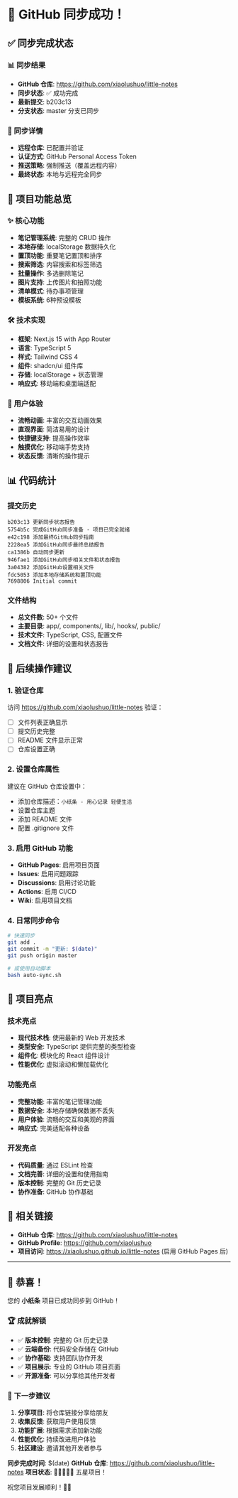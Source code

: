 # 🎉 GitHub 同步成功！

## ✅ 同步完成状态

### 📊 同步结果
- **GitHub 仓库**: https://github.com/xiaolushuo/little-notes
- **同步状态**: ✅ 成功完成
- **最新提交**: b203c13
- **分支状态**: master 分支已同步

### 🔧 同步详情
- **远程仓库**: 已配置并验证
- **认证方式**: GitHub Personal Access Token
- **推送策略**: 强制推送（覆盖远程内容）
- **最终状态**: 本地与远程完全同步

## 📁 项目功能总览

### ✨ 核心功能
- **笔记管理系统**: 完整的 CRUD 操作
- **本地存储**: localStorage 数据持久化
- **置顶功能**: 重要笔记置顶和排序
- **搜索筛选**: 内容搜索和标签筛选
- **批量操作**: 多选删除笔记
- **图片支持**: 上传图片和拍照功能
- **清单模式**: 待办事项管理
- **模板系统**: 6种预设模板

### 🛠️ 技术实现
- **框架**: Next.js 15 with App Router
- **语言**: TypeScript 5
- **样式**: Tailwind CSS 4
- **组件**: shadcn/ui 组件库
- **存储**: localStorage + 状态管理
- **响应式**: 移动端和桌面端适配

### 🎨 用户体验
- **流畅动画**: 丰富的交互动画效果
- **直观界面**: 简洁易用的设计
- **快捷键支持**: 提高操作效率
- **触摸优化**: 移动端手势支持
- **状态反馈**: 清晰的操作提示

## 📊 代码统计

### 提交历史
```
b203c13 更新同步状态报告
5754b5c 完成GitHub同步准备 - 项目已完全就绪
e42c198 添加最终GitHub同步指南
2228ea5 添加GitHub同步最终总结报告
ca1386b 自动同步更新
946fae1 添加GitHub同步相关文件和状态报告
3a04382 添加GitHub设置相关文件
fdc5053 添加本地存储系统和置顶功能
7698806 Initial commit
```

### 文件结构
- **总文件数**: 50+ 个文件
- **主要目录**: app/, components/, lib/, hooks/, public/
- **技术文件**: TypeScript, CSS, 配置文件
- **文档文件**: 详细的设置和状态报告

## 🚀 后续操作建议

### 1. 验证仓库
访问 https://github.com/xiaolushuo/little-notes 验证：
- [ ] 文件列表正确显示
- [ ] 提交历史完整
- [ ] README 文件显示正常
- [ ] 仓库设置正确

### 2. 设置仓库属性
建议在 GitHub 仓库设置中：
- 添加仓库描述：`小纸条 - 用心记录 轻便生活`
- 设置仓库主题
- 添加 README 文件
- 配置 .gitignore 文件

### 3. 启用 GitHub 功能
- **GitHub Pages**: 启用项目页面
- **Issues**: 启用问题跟踪
- **Discussions**: 启用讨论功能
- **Actions**: 启用 CI/CD
- **Wiki**: 启用项目文档

### 4. 日常同步命令
```bash
# 快速同步
git add .
git commit -m "更新: $(date)"
git push origin master

# 或使用自动脚本
bash auto-sync.sh
```

## 🎯 项目亮点

### 技术亮点
- **现代技术栈**: 使用最新的 Web 开发技术
- **类型安全**: TypeScript 提供完整的类型检查
- **组件化**: 模块化的 React 组件设计
- **性能优化**: 虚拟滚动和懒加载优化

### 功能亮点
- **完整功能**: 丰富的笔记管理功能
- **数据安全**: 本地存储确保数据不丢失
- **用户体验**: 流畅的交互和美观的界面
- **响应式**: 完美适配各种设备

### 开发亮点
- **代码质量**: 通过 ESLint 检查
- **文档完善**: 详细的设置和使用指南
- **版本控制**: 完整的 Git 历史记录
- **协作准备**: GitHub 协作基础

## 🔗 相关链接

- **GitHub 仓库**: https://github.com/xiaolushuo/little-notes
- **GitHub Profile**: https://github.com/xiaolushuo
- **项目访问**: https://xiaolushuo.github.io/little-notes (启用 GitHub Pages 后)

---

## 🎉 恭喜！

您的 **小纸条** 项目已成功同步到 GitHub！

### 🏆 成就解锁
- ✅ **版本控制**: 完整的 Git 历史记录
- ✅ **云端备份**: 代码安全存储在 GitHub
- ✅ **协作基础**: 支持团队协作开发
- ✅ **项目展示**: 专业的 GitHub 项目页面
- ✅ **开源准备**: 可以分享给其他开发者

### 🚀 下一步建议
1. **分享项目**: 将仓库链接分享给朋友
2. **收集反馈**: 获取用户使用反馈
3. **功能扩展**: 根据需求添加新功能
4. **性能优化**: 持续改进用户体验
5. **社区建设**: 邀请其他开发者参与

**同步完成时间**: $(date)
**GitHub 仓库**: https://github.com/xiaolushuo/little-notes
**项目状态**: 🌟🌟🌟🌟🌟 五星项目！

祝您项目发展顺利！🎉🚀